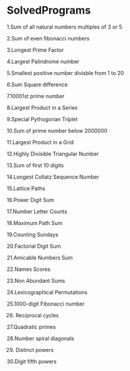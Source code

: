 # SolvedPrograms

1.Sum of all natural numbers multiples of 3 or 5

2.Sum of even fibonacci numbers

3.Longest Prime Factor

4.Largest Palindrome number

5.Smallest positive number divisble from 1 to 20

6.Sum Square difference

7.10001st prime number 

8.Largest Product in a Series

9.Special Pythogorian Triplet

10.Sum of prime number below 2000000

11.Largest Product in a Grid

12.Highly Divisible Triangular Number

13.Sum of first 10 digits

14.Longest Collatz Sequence Number

15.Lattice Paths

16.Power Digit Sum

17.Number Letter Counts

18.Maximum Path Sum

19.Counting Sundays

20.Factorial Digit Sum

21.Amicable Numbers Sum

22.Names Scores

23.Non Abundant Sums

24.Lexicographical Permutations

25.1000-digit Fibonacci number

26.	Reciprocal cycles

27.Quadratic primes

28.Number spiral diagonals

29.	Distinct powers

30.Digit fifth powers
